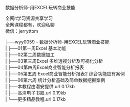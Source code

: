 数据分析师-用EXCEL玩转商业技能

全网it学习资源共享学习<br>全网课程都有，欢迎私聊<br>微信：jerryttom<br>

├──wyy0059 – 数据分析师-用EXCEL玩转商业技能<br> | ├──01第一周Excel 基本功能<br> | ├──02第二周数据加工<br> | ├──03第三周Excel 多维透视分析及可视化分析<br> | ├──04第四周Excel商业智能分析报表<br> | ├──05第五周 Excel商业智能分析报表2 综合功能应有案例<br> | ├──06第六周 统计分析基础及简单数据挖掘案例<br> | ├──本教程由潜安提供.url 0.17kb<br> | ├──高清电子书籍.url 0.19kb<br> | └──更多精品教程.url 0.17kb